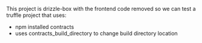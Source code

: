 This project is drizzle-box with the frontend code removed so we can test a
truffle project that uses:
 - npm installed contracts
 - uses contracts_build_directory to change build directory location
